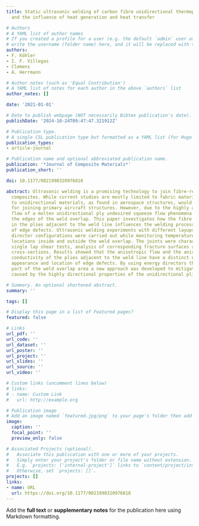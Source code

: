 ```yaml
---
title: Static ultrasonic welding of carbon fibre unidirectional thermoplastic materials
  and the influence of heat generation and heat transfer

# Authors
# A YAML list of author names
# If you created a profile for a user (e.g. the default `admin` user at `content/authors/admin/`), 
# write the username (folder name) here, and it will be replaced with their full name and linked to their profile.
authors:
- F. Köhler
- I. F. Villegas
- Clemens
- A. Herrmann

# Author notes (such as 'Equal Contribution')
# A YAML list of notes for each author in the above `authors` list
author_notes: []

date: '2021-01-01'

# Date to publish webpage (NOT necessarily Bibtex publication's date).
publishDate: '2024-10-24T09:47:47.321912Z'

# Publication type.
# A single CSL publication type but formatted as a YAML list (for Hugo requirements).
publication_types:
- article-journal

# Publication name and optional abbreviated publication name.
publication: '*Journal of Composite Materials*'
publication_short: ''

doi: 10.1177/0021998320976818

abstract: Ultrasonic welding is a promising technology to join fibre-reinforced thermoplastic
  composites. While current studies are mostly limited to fabric materials the applicability
  to unidirectional materials, as found in aerospace structures, would offer opportunities
  for joining primary aircraft structures. However, due to the highly anisotropic
  flow of a molten unidirectional ply undesired squeeze flow phenomena can occur at
  the edges of the weld overlap. This paper investigates how the fibre orientation
  in the plies adjacent to the weld line influences the welding process and the appearance
  of edge defects. Ultrasonic welding experiments with different layups and energy
  director configurations were carried out while monitoring temperatures at different
  locations inside and outside the weld overlap. The joints were characterized by
  single lap shear tests, analysis of corresponding fracture surfaces and microscopic
  cross-sections. Results showed that the anisotropic flow and the anisotropic thermal
  conductivity of the plies adjacent to the weld line have a distinct effect on the
  appearance and location of edge defects. By using energy directors that cover only
  part of the weld overlap area a new approach was developed to mitigate edge defects
  caused by the highly directional properties of the unidirectional plies.

# Summary. An optional shortened abstract.
summary: ''

tags: []

# Display this page in a list of Featured pages?
featured: false

# Links
url_pdf: ''
url_code: ''
url_dataset: ''
url_poster: ''
url_project: ''
url_slides: ''
url_source: ''
url_video: ''

# Custom links (uncomment lines below)
# links:
# - name: Custom Link
#   url: http://example.org

# Publication image
# Add an image named `featured.jpg/png` to your page's folder then add a caption below.
image:
  caption: ''
  focal_point: ''
  preview_only: false

# Associated Projects (optional).
#   Associate this publication with one or more of your projects.
#   Simply enter your project's folder or file name without extension.
#   E.g. `projects: ['internal-project']` links to `content/project/internal-project/index.md`.
#   Otherwise, set `projects: []`.
projects: []
links:
- name: URL
  url: https://doi.org/10.1177/0021998320976818
---
```


Add the **full text** or **supplementary notes** for the publication here using Markdown formatting.
